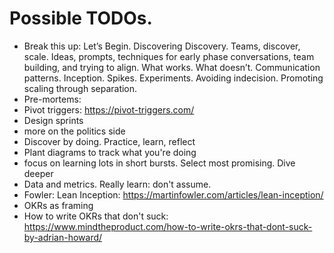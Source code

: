 # Possible TODOs.

* Break this up: Let’s Begin. Discovering Discovery. Teams, discover, scale. Ideas, prompts, techniques for early phase conversations, team building, and trying to align. What works. What doesn’t. Communication patterns. Inception. Spikes. Experiments. Avoiding indecision. Promoting scaling through separation.
* Pre-mortems: 
* Pivot triggers: https://pivot-triggers.com/
* Design sprints
* more on the politics side
* Discover by doing. Practice, learn, reflect
* Plant diagrams to track what you're doing
* focus on learning lots in short bursts. Select most promising. Dive deeper
* Data and metrics. Really learn: don't assume.
* Fowler: Lean Inception: https://martinfowler.com/articles/lean-inception/
* OKRs as framing
* How to write OKRs that don't suck: https://www.mindtheproduct.com/how-to-write-okrs-that-dont-suck-by-adrian-howard/